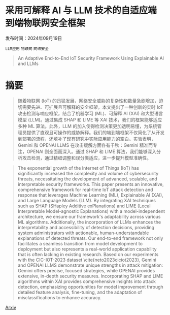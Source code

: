 # 采用可解释 AI 与 LLM 技术的自适应端到端物联网安全框架

发布时间：2024年09月19日

`LLM应用` `物联网` `网络安全`

> An Adaptive End-to-End IoT Security Framework Using Explainable AI and LLMs

# 摘要

> 随着物联网 (IoT) 的迅猛发展，网络安全威胁的复杂性和数量急剧增加，迫切需要先进、可扩展且可解释的安全框架。本文提出了一种创新的实时 IoT 攻击检测与响应框架，结合了机器学习 (ML)、可解释 AI (XAI) 和大型语言模型 (LLM)。通过集成 SHAP 和 LIME 等 XAI 技术，我们的框架能够适应多种 ML 算法。此外，LLM 的加入使得检测决策更加透明易懂，为系统管理员提供了直观且可操作的威胁解释。我们的端到端框架不仅简化了从开发到部署的流程，还填补了现有研究中实际应用能力的空白。实验表明，Gemini 和 OPENAI LLMS 在攻击缓解方面各有千秋：Gemini 精准而专注，OPENAI 则全面而深入。通过 SHAP 和 LIME 算法，我们能够深入分析攻击检测，通过精细调整和误分类适应，进一步提升模型准确性。

> The exponential growth of the Internet of Things (IoT) has significantly increased the complexity and volume of cybersecurity threats, necessitating the development of advanced, scalable, and interpretable security frameworks. This paper presents an innovative, comprehensive framework for real-time IoT attack detection and response that leverages Machine Learning (ML), Explainable AI (XAI), and Large Language Models (LLM). By integrating XAI techniques such as SHAP (SHapley Additive exPlanations) and LIME (Local Interpretable Model-agnostic Explanations) with a model-independent architecture, we ensure our framework's adaptability across various ML algorithms. Additionally, the incorporation of LLMs enhances the interpretability and accessibility of detection decisions, providing system administrators with actionable, human-understandable explanations of detected threats. Our end-to-end framework not only facilitates a seamless transition from model development to deployment but also represents a real-world application capability that is often lacking in existing research. Based on our experiments with the CIC-IOT-2023 dataset \cite{neto2023ciciot2023}, Gemini and OPENAI LLMS demonstrate unique strengths in attack mitigation: Gemini offers precise, focused strategies, while OPENAI provides extensive, in-depth security measures. Incorporating SHAP and LIME algorithms within XAI provides comprehensive insights into attack detection, emphasizing opportunities for model improvement through detailed feature analysis, fine-tuning, and the adaptation of misclassifications to enhance accuracy.

[Arxiv](https://arxiv.org/abs/2409.13177)